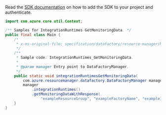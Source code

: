 Read the [SDK documentation](https://github.com/Azure/azure-sdk-for-java/blob/azure-resourcemanager-datafactory_1.0.0-beta.6/sdk/datafactory/azure-resourcemanager-datafactory/README.md) on how to add the SDK to your project and authenticate.

```java
import com.azure.core.util.Context;

/** Samples for IntegrationRuntimes GetMonitoringData. */
public final class Main {
    /*
     * x-ms-original-file: specification/datafactory/resource-manager/Microsoft.DataFactory/stable/2018-06-01/examples/IntegrationRuntimes_GetMonitoringData.json
     */
    /**
     * Sample code: IntegrationRuntimes_GetMonitoringData.
     *
     * @param manager Entry point to DataFactoryManager.
     */
    public static void integrationRuntimesGetMonitoringData(
        com.azure.resourcemanager.datafactory.DataFactoryManager manager) {
        manager
            .integrationRuntimes()
            .getMonitoringDataWithResponse(
                "exampleResourceGroup", "exampleFactoryName", "exampleIntegrationRuntime", Context.NONE);
    }
}
```
